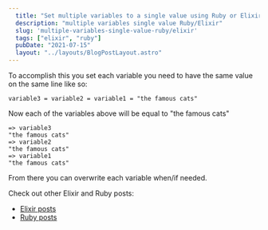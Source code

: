 ```yaml
---
  title: "Set multiple variables to a single value using Ruby or Elixir"
  description: "multiple variables single value Ruby/Elixir"
  slug: 'multiple-variables-single-value-ruby/elixir'
  tags: ["elixir", "ruby"]
  pubDate: "2021-07-15"
  layout: "../layouts/BlogPostLayout.astro"
---
```


To accomplish this you set each variable you need to have the same value on the same line like so:

```
variable3 = variable2 = variable1 = "the famous cats"
```

Now each of the variables above will be equal to "the famous cats"

```
=> variable3
"the famous cats"
=> variable2
"the famous cats"
=> variable1
"the famous cats"
```

From there you can overwrite each variable when/if needed.

Check out other Elixir and Ruby posts:
- [Elixir posts](https://tinytechtuts.com/tags/elixir)
- [Ruby posts](https://tinytechtuts.com/tags/ruby)